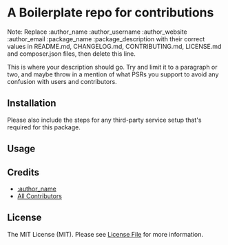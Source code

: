 # A Boilerplate repo for contributions

Note: Replace :author_name :author_username :author_website :author_email :package_name :package_description with their correct values in README.md, CHANGELOG.md, CONTRIBUTING.md, LICENSE.md and composer.json files, then delete this line.

This is where your description should go. Try and limit it to a paragraph or two, and maybe throw in a mention of what PSRs you support to avoid any confusion with users and contributors.

## Installation

Please also include the steps for any third-party service setup that's required for this package.

## Usage

## Credits

- [:author_name](https://github.com/:author_username)
- [All Contributors](../../contributors)

## License

The MIT License (MIT). Please see [License File](LICENSE.md) for more information.
